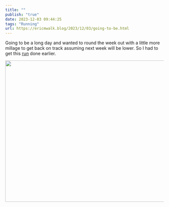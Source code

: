 ```yaml
---
title: ""
publish: "true"
date: 2023-12-03 09:44:25
tags: "Running"
url: https://ericmwalk.blog/2023/12/03/going-to-be.html
---
```


Going to be a long day and wanted to round the week out with a little more millage to get back on track assuming next week will be lower. So I had to get this [run](https://strava.com/activities/10322177118) done earlier.



<img src="uploads/2023/424197b97c.jpg" width="600" height="450" alt="">